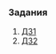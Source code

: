 ### Задания
1. [ДЗ1](https://github.com/kos12345/opt3.5/blob/main/%D0%94%D0%971/README.md)  
2. [ДЗ2](https://github.com/kos12345/opt3.5/blob/main/%D0%94%D0%972/README.md)  
